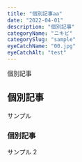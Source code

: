 ```yaml
---
title: "個別記事aa"
date: "2022-04-01"
description: "個別記事"
categoryName: "ニキビ"
categorySlug: "sample"
eyeCatchName: "00.jpg"
eyeCatchAlt: "test"
---
```


個別記事

## 個別記事

サンプル

### 個別記事

サンプル 2
